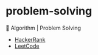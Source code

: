 # problem-solving
🚀 Algorithm | Problem Solving

- [HackerRank](problem-solving/blob/master/hackerrank/README.md)
- [LeetCode](problem-solving/blob/master/leetcode/README.md)
